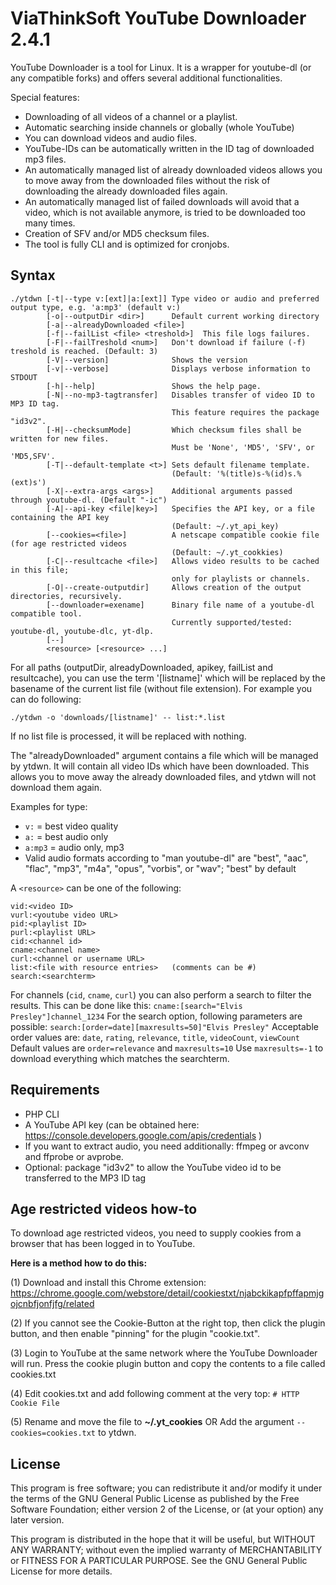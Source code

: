 
# ViaThinkSoft YouTube Downloader 2.4.1

YouTube Downloader is a tool for Linux. It is a wrapper for youtube-dl (or any compatible forks) and offers several additional functionalities.

Special features:
- Downloading of all videos of a channel or a playlist.
- Automatic searching inside channels or globally (whole YouTube)
- You can download videos and audio files.
- YouTube-IDs can be automatically written in the ID tag of downloaded mp3 files.
- An automatically managed list of already downloaded videos allows you to move away from the downloaded files without the risk of downloading the already downloaded files again.
- An automatically managed list of failed downloads will avoid that a video, which is not available anymore, is tried to be downloaded too many times.
- Creation of SFV and/or MD5 checksum files.
- The tool is fully CLI and is optimized for cronjobs.

## Syntax

    ./ytdwn [-t|--type v:[ext]|a:[ext]] Type video or audio and preferred output type, e.g. 'a:mp3' (default v:)
            [-o|--outputDir <dir>]      Default current working directory
            [-a|--alreadyDownloaded <file>]
            [-f|--failList <file> <treshold>]  This file logs failures.
            [-F|--failTreshold <num>]   Don't download if failure (-f) treshold is reached. (Default: 3)
            [-V|--version]              Shows the version
            [-v|--verbose]              Displays verbose information to STDOUT
            [-h|--help]                 Shows the help page.
            [-N|--no-mp3-tagtransfer]   Disables transfer of video ID to MP3 ID tag.
                                        This feature requires the package "id3v2".
            [-H|--checksumMode]         Which checksum files shall be written for new files.
                                        Must be 'None', 'MD5', 'SFV', or 'MD5,SFV'.
            [-T|--default-template <t>] Sets default filename template.
                                        (Default: '%(title)s-%(id)s.%(ext)s')
            [-X|--extra-args <args>]    Additional arguments passed through youtube-dl. (Default "-ic")
            [-A|--api-key <file|key>]   Specifies the API key, or a file containing the API key
                                        (Default: ~/.yt_api_key)
            [--cookies=<file>]          A netscape compatible cookie file (for age restricted videos
                                        (Default: ~/.yt_cookkies)
            [-C|--resultcache <file>]   Allows video results to be cached in this file;
                                        only for playlists or channels.
            [-O|--create-outputdir]     Allows creation of the output directories, recursively.
            [--downloader=exename]      Binary file name of a youtube-dl compatible tool.
                                        Currently supported/tested: youtube-dl, youtube-dlc, yt-dlp.
            [--]
            <resource> [<resource> ...]

For all paths (outputDir, alreadyDownloaded, apikey, failList and resultcache), you can use the
term '[listname]' which will be replaced by the basename of the current list file (without file extension).
For example you can do following:

    ./ytdwn -o 'downloads/[listname]' -- list:*.list

If no list file is processed, it will be replaced with nothing.

The "alreadyDownloaded" argument contains a file which will be managed by ytdwn.
It will contain all video IDs which have been downloaded. This allows you to
move away the already downloaded files, and ytdwn will not download them again.

Examples for type:
- `v:` = best video quality
- `a:` = best audio only
- `a:mp3` = audio only, mp3
- Valid audio formats according to "man youtube-dl" are
  "best", "aac", "flac", "mp3", "m4a", "opus", "vorbis", or "wav"; "best" by default

A `<resource>` can be one of the following:

    vid:<video ID>
    vurl:<youtube video URL>
    pid:<playlist ID>
    purl:<playlist URL>
    cid:<channel id>
    cname:<channel name>
    curl:<channel or username URL>
    list:<file with resource entries>   (comments can be #)
    search:<searchterm>

For channels (`cid`, `cname`, `curl`) you can also perform a search to filter the results.
This can be done like this: `cname:[search="Elvis Presley"]channel_1234`
For the search option, following parameters are possible: `search:[order=date][maxresults=50]"Elvis Presley"`
Acceptable order values are: `date`, `rating`, `relevance`, `title`, `videoCount`, `viewCount`
Default values are `order=relevance` and `maxresults=10`
Use `maxresults=-1` to download everything which matches the searchterm.

## Requirements
- PHP CLI
- A YouTube API key (can be obtained here: https://console.developers.google.com/apis/credentials )
- If you want to extract audio, you need additionally: ffmpeg or avconv and ffprobe or avprobe.
- Optional: package "id3v2" to allow the YouTube video id to be transferred to the MP3 ID tag

## Age restricted videos how-to

To download age restricted videos, you need to supply cookies from a browser that has been logged in to YouTube.

**Here is a method how to do this:**

(1) Download and install this Chrome extension:
https://chrome.google.com/webstore/detail/cookiestxt/njabckikapfpffapmjgojcnbfjonfjfg/related

(2) If you cannot see the Cookie-Button at the right top, then click the plugin button, and then enable "pinning" for the plugin "cookie.txt".

(3) Login to YouTube at the same network where the YouTube Downloader will run.
Press the cookie plugin button and copy the contents to a file called cookies.txt

(4) Edit cookies.txt and add following comment at the very top: `# HTTP Cookie File`

(5) Rename and move the file to **~/.yt_cookies**
OR
Add the argument `--cookies=cookies.txt` to ytdwn.

## License

This program is free software; you can redistribute it and/or modify it under the terms of the GNU General Public License as published by  the Free Software Foundation; either version 2 of the License, or (at your option) any later version.
 
This program is distributed in the hope that it will be useful, but WITHOUT ANY WARRANTY; without even the implied warranty of MERCHANTABILITY or FITNESS FOR A PARTICULAR PURPOSE.  See the GNU General Public License for more details.
